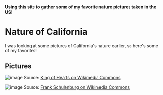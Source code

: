 #### Using this site to gather some of my favorite nature pictures taken in the US!
# Nature of California
I was looking at some pictures of California's nature earlier, so here's some of my favorites!
## Pictures
![image](https://user-images.githubusercontent.com/106886685/192608396-1c8d0f6d-ede2-4c02-8756-5078403597f1.png)
Source: [King of Hearts on Wikimedia Commons](https://commons.wikimedia.org/wiki/File:Chimney_Rock_Trail_Point_Reyes_December_2016_009.jpg)

![image](https://user-images.githubusercontent.com/106886685/192608576-9207139c-de03-48fe-aaf5-e1e013fc36c8.png)
Source: [Frank Schulenburg on Wikimedia Commons](https://commons.wikimedia.org/wiki/File:North_face_of_Mount_Shasta_at_sunset-2175.jpg)
